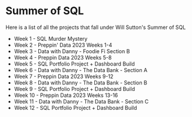# Summer of SQL
Here is a list of all the projects that fall under Will Sutton's Summer of SQL

- Week 1 - SQL Murder Mystery
- Week 2 - Preppin' Data 2023 Weeks 1-4
- Week 3 - Data with Danny - Foodie Fi Section B
- Week 4 - Preppin Data 2023 Weeks 5-8
- Week 5 - SQL Portfolio Project + Dashboard Build
- Week 6 - Data with Danny - The Data Bank - Section A
- Week 7 - Preppin Data 2023 Weeks 9-12
- Week 8 - Data with Danny - The Data Bank - Section B
- Week 9 - SQL Portfolio Project + Dashboard Build
- Week 10 - Preppin Data 2023 Weeks 13-16
- Week 11 - Data with Danny - The Data Bank - Section C
- Week 12 - SQL Portfolio Project + Dashboard Build 
